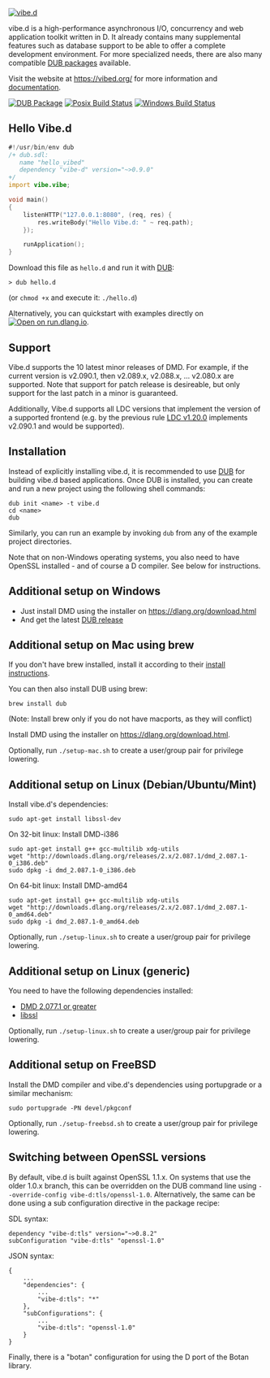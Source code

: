 [![vibe.d](http://vibed.org/images/logo-and-title.png)](http://vibed.org)

vibe.d is a high-performance asynchronous I/O, concurrency and web application
toolkit written in D. It already contains many supplemental features such as
database support to be able to offer a complete development environment. For
more specialized needs, there are also many compatible
[DUB packages](https://code.dlang.org/?sort=updated&category=library.vibed)
available.

Visit the website at <https://vibed.org/> for more information and
[documentation](https://vibed.org/docs).

[![DUB Package](https://img.shields.io/dub/v/vibe-d.svg)](https://code.dlang.org/packages/vibe-d)
[![Posix Build Status](https://github.com/vibe-d/vibe.d/actions/workflows/ci.yml/badge.svg)](https://github.com/vibe-d/vibe.d/actions/workflows/ci.yml)
[![Windows Build Status](https://ci.appveyor.com/api/projects/status/cp2kxg70h54pga9d/branch/master?svg=true)](https://ci.appveyor.com/project/s-ludwig/vibe-d/branch/master)

Hello Vibe.d
------------

```d
#!/usr/bin/env dub
/+ dub.sdl:
   name "hello_vibed"
   dependency "vibe-d" version="~>0.9.0"
+/
import vibe.vibe;

void main()
{
    listenHTTP("127.0.0.1:8080", (req, res) {
        res.writeBody("Hello Vibe.d: " ~ req.path);
    });

    runApplication();
}
```

Download this file as `hello.d` and run it with [DUB](https://github.com/dlang/dub):

```
> dub hello.d
```

(or `chmod +x` and execute it: `./hello.d`)

Alternatively, you can quickstart with examples directly on [![Open on run.dlang.io](https://img.shields.io/badge/run.dlang.io-open-blue.svg)](https://run.dlang.io/is/qTsfv6).

Support
-------

Vibe.d supports the 10 latest minor releases of DMD.
For example, if the current version is v2.090.1,
then v2.089.x, v2.088.x, ... v2.080.x are supported.
Note that support for patch release is desireable,
but only support for the last patch in a minor is guaranteed.

Additionally, Vibe.d supports all LDC versions that implement
the version of a supported frontend (e.g. by the previous rule
[LDC v1.20.0](https://github.com/ldc-developers/ldc/releases/tag/v1.20.0)
implements v2.090.1 and would be supported).


Installation
------------

Instead of explicitly installing vibe.d, it is recommended to use
[DUB](https://github.com/dlang/dub) for building vibe.d based
applications. Once DUB is installed, you can create and run a new project
using the following shell commands:

    dub init <name> -t vibe.d
    cd <name>
    dub

Similarly, you can run an example by invoking `dub` from any of the
example project directories.

Note that on non-Windows operating systems, you also need to have
OpenSSL installed - and of course a D compiler. See below
for instructions.


Additional setup on Windows
---------------------------

 - Just install DMD using the installer on <https://dlang.org/download.html>
 - And get the latest [DUB release](https://code.dlang.org/download)

Additional setup on Mac using brew
----------------------------------

If you don't have brew installed, install it according to their [install
instructions](<https://brew.sh>).

You can then also install DUB using brew:

    brew install dub

(Note: Install brew only if you do not have macports, as they will conflict)

Install DMD using the installer on <https://dlang.org/download.html>.

Optionally, run `./setup-mac.sh` to create a user/group pair for privilege lowering.


Additional setup on Linux (Debian/Ubuntu/Mint)
----------------------------------------------

Install vibe.d's dependencies:

    sudo apt-get install libssl-dev


On 32-bit linux: Install DMD-i386

    sudo apt-get install g++ gcc-multilib xdg-utils
    wget "http://downloads.dlang.org/releases/2.x/2.087.1/dmd_2.087.1-0_i386.deb"
    sudo dpkg -i dmd_2.087.1-0_i386.deb


On 64-bit linux: Install DMD-amd64

    sudo apt-get install g++ gcc-multilib xdg-utils
    wget "http://downloads.dlang.org/releases/2.x/2.087.1/dmd_2.087.1-0_amd64.deb"
    sudo dpkg -i dmd_2.087.1-0_amd64.deb


Optionally, run `./setup-linux.sh` to create a user/group pair for privilege lowering.


Additional setup on Linux (generic)
-----------------------------------

You need to have the following dependencies installed:

 - [DMD 2.077.1 or greater](http://dlang.org/download)
 - [libssl](http://www.openssl.org/source/)

Optionally, run `./setup-linux.sh` to create a user/group pair for privilege lowering.

Additional setup on FreeBSD
---------------------------

Install the DMD compiler and vibe.d's dependencies using portupgrade or a similar mechanism:

    sudo portupgrade -PN devel/pkgconf

Optionally, run `./setup-freebsd.sh` to create a user/group pair for privilege lowering.


Switching between OpenSSL versions
----------------------------------

By default, vibe.d is built against OpenSSL 1.1.x. On systems that use the older
1.0.x branch, this can be overridden on the DUB command line using
`--override-config vibe-d:tls/openssl-1.0`. Alternatively, the same can be done
using a sub configuration directive in the package recipe:

SDL syntax:
```
dependency "vibe-d:tls" version="~>0.8.2"
subConfiguration "vibe-d:tls" "openssl-1.0"
```

JSON syntax:
```
{
    ...
    "dependencies": {
        ...
        "vibe-d:tls": "*"
    },
    "subConfigurations": {
        ...
        "vibe-d:tls": "openssl-1.0"
    }
}
```

Finally, there is a "botan" configuration for using the D port of the Botan
library.
